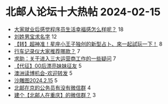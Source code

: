 # 北邮人论坛十大热帖 2024-02-15

- [大家就业后感觉程序员生活幸福感怎么样呢？](https://bbs.byr.cn/article/WorkLife/1210635) 18
- [刘姓男宝求名字](https://bbs.byr.cn/article/Talking/6410680) 12
- [【转】超神准！星座小王子独创的新型占卜、來一起試玩一下！](https://bbs.byr.cn/article/Constellations/326533) 8
- [行车记录仪大家推荐哪款？](https://bbs.byr.cn/article/AutoMotor/129745) 7
- [求助：关于进入三大运营商工作的一些疑问](https://bbs.byr.cn/article/Job/2207215) 7
- [【代征】00后漂亮妹妹征友](https://bbs.byr.cn/article/Friends/2049877) 5
- [澳洲读博机会-欢迎转发](https://bbs.byr.cn/article/GoAbroad/396073) 5
- [沙雕图2024.2.15](https://bbs.byr.cn/article/Picture/3358257) 5
- [北邮在京的公务员有没有微信群](https://bbs.byr.cn/article/CivilServant/49294) 4
- [建个【北邮人在重庆】的微信群？](https://bbs.byr.cn/article/Chongqing/25608) 3


